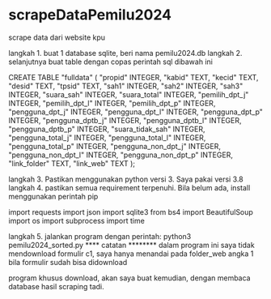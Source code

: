 # scrapeDataPemilu2024
 scrape data dari website kpu
 
 langkah 1. buat 1 database sqlite, beri nama pemilu2024.db
 langkah 2. selanjutnya buat table dengan copas perintah sql dibawah ini 
 

 
 CREATE TABLE "fulldata" (
	"propid"	INTEGER,
	"kabid"	TEXT,
	"kecid"	TEXT,
	"desid"	TEXT,
	"tpsid"	TEXT,
	"sah1"	INTEGER,
	"sah2"	INTEGER,
	"sah3"	INTEGER,
	"suara_sah"	INTEGER,
	"suara_total"	INTEGER,
	"pemilih_dpt_j"	INTEGER,
	"pemilih_dpt_l"	INTEGER,
	"pemilih_dpt_p"	INTEGER,
	"pengguna_dpt_j"	INTEGER,
	"pengguna_dpt_l"	INTEGER,
	"pengguna_dpt_p"	INTEGER,
	"pengguna_dptb_j"	INTEGER,
	"pengguna_dptb_l"	INTEGER,
	"pengguna_dptb_p"	INTEGER,
	"suara_tidak_sah"	INTEGER,
	"pengguna_total_j"	INTEGER,
	"pengguna_total_l"	INTEGER,
	"pengguna_total_p"	INTEGER,
	"pengguna_non_dpt_j"	INTEGER,
	"pengguna_non_dpt_l"	INTEGER,
	"pengguna_non_dpt_p"	INTEGER,
	"link_folder"	TEXT,
	"link_web"	TEXT
);

langkah 3. Pastikan menggunakan python versi 3. Saya pakai versi 3.8
langkah 4. pastikan semua requirement terpenuhi. Bila belum ada, install menggunakan perintah pip


import requests
import json
import sqlite3
from bs4 import BeautifulSoup
import os
import subprocess
import time

langkah 5. jalankan program dengan perintah: python3 pemilu2024_sorted.py
**** catatan ********
dalam program ini saya tidak mendownload formulir c1, saya hanya menandai pada folder_web angka 1 bila formulir sudah bisa didownload

program khusus download, akan saya buat kemudian, dengan membaca database hasil scraping tadi.


